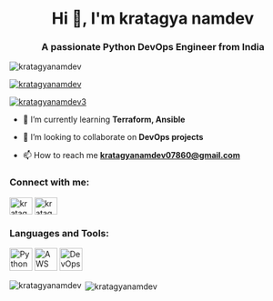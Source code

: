 <h1 align="center">Hi 👋, I'm kratagya namdev</h1>
<h3 align="center">A passionate Python DevOps Engineer from India</h3>

<p align="left"> <img src="https://komarev.com/ghpvc/?username=kratagyanamdev&label=Profile%20views&color=0e75b6&style=flat" alt="kratagyanamdev" /> </p>

<p align="left"> <a href="https://github.com/ryo-ma/github-profile-trophy"><img src="https://github-profile-trophy.vercel.app/?username=kratagyanamdev" alt="kratagyanamdev" /></a> </p>

<p align="left"> <a href="https://twitter.com/kratagyanamdev3" target="blank"><img src="https://img.shields.io/twitter/follow/kratagyanamdev3?logo=twitter&style=for-the-badge" alt="kratagyanamdev3" /></a> </p>

- 🌱 I’m currently learning **Terraform, Ansible**

- 👯 I’m looking to collaborate on **DevOps projects**

- 📫 How to reach me **kratagyanamdev07860@gmail.com**

<h3 align="left">Connect with me:</h3>
<p align="left">
<a href="https://twitter.com/kratagyanamdev3" target="blank"><img align="center" src="https://raw.githubusercontent.com/rahuldkjain/github-profile-readme-generator/master/src/images/icons/Social/twitter.svg" alt="kratagyanamdev3" height="30" width="40" /></a>
<a href="https://instagram.com/kratagya_namdev_" target="blank"><img align="center" src="https://raw.githubusercontent.com/rahuldkjain/github-profile-readme-generator/master/src/images/icons/Social/instagram.svg" alt="kratagya_namdev_" height="30" width="40" /></a>
</p>

<h3 align="left">Languages and Tools:</h3>
<p align="left">
    <img src="https://w0.peakpx.com/wallpaper/658/609/HD-wallpaper-python-glitter-logo-programming-language-grid-metal-background-python-creative-programming-language-signs-python-logo-thumbnail.jpg" alt="Python" width="40" height="40"/>
    <img src="https://your-aws-gif-url.gif" alt="AWS" width="40" height="40"/>
    <img src="https://your-devops-gif-url.gif" alt="DevOps" width="40" height="40"/>
    <!-- Other icons for languages and tools -->
</p>

<p><img align="left" src="https://github-readme-stats.vercel.app/api/top-langs?username=kratagyanamdev&show_icons=true&locale=en&layout=compact" alt="kratagyanamdev" /></p>

<p>&nbsp;<img align="center" src="https://github-readme-stats.vercel.app/api?username=kratagyanamdev&show_icons=true&locale=en" alt="kratagyanamdev" /></p>

